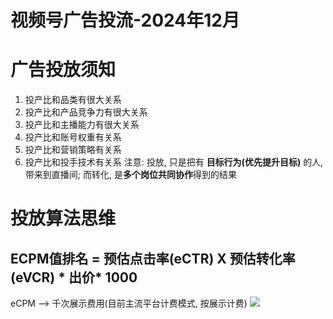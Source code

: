 # 视频号广告投流-2024年12月
# 广告投放须知
1. 投产比和品类有很大关系
2. 投产比和产品竞争力有很大关系
3. 投产比和主播能力有很大关系
4. 投产比和账号权重有关系
5. 投产比和营销策略有关系
6. 投产比和投手技术有关系
注意: 投放, 只是把有 **目标行为(优先提升目标)** 的人, 带来到直播间; 而转化, 是**多个岗位共同协作**得到的结果

# 投放算法思维
## ECPM值排名 = 预估点击率(eCTR) X 预估转化率(eVCR) * 出价* 1000
eCPM --> 千次展示费用(目前主流平台计费模式, 按展示计费)
![](学习笔记/assets-视频号广告投流/投放思维.png)

